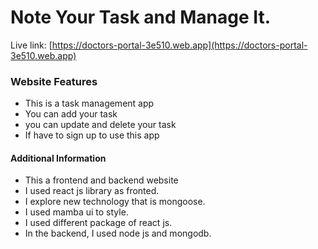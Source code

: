 # Note Your Task and Manage It.

Live link: [https://doctors-portal-3e510.web.app](https://doctors-portal-3e510.web.app)

### Website Features
- This is a task management app
- You can add your task
- you can update and delete your task
- If have to sign up to use this app



#### Additional Information
- This a frontend and backend website
- I used react js library as fronted.
- I explore new technology that is mongoose.
- I used  mamba ui to style.
- I used different package of react js.
- In the backend, I used node js and mongodb.
